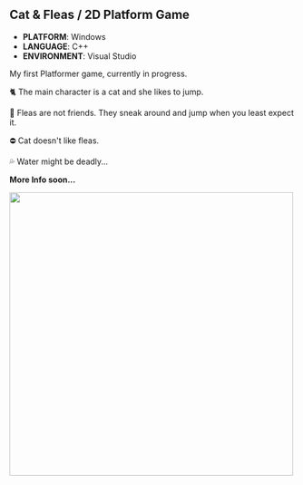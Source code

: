 ## Cat & Fleas / 2D Platform Game
* **PLATFORM**: Windows
* **LANGUAGE**: C++
* **ENVIRONMENT**: Visual Studio
  
My first Platformer game, currently in progress. 

🐈 The main character is a cat and she likes to jump. 

🦟 Fleas are not friends. They sneak around and jump when you least expect it.

⛔ Cat doesn't like fleas.

💦 Water might be deadly...


**More Info soon...**

<img src=".github/kitty_short2.gif" width="500">
